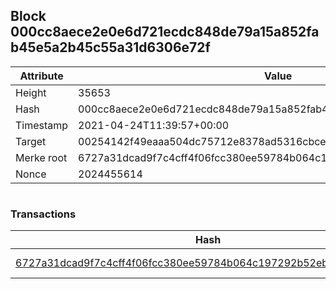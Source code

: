## Block 000cc8aece2e0e6d721ecdc848de79a15a852fab45e5a2b45c55a31d6306e72f

Attribute | Value
--- | ---
Height | 35653
Hash | 000cc8aece2e0e6d721ecdc848de79a15a852fab45e5a2b45c55a31d6306e72f
Timestamp | 2021-04-24T11:39:57+00:00
Target | 00254142f49eaaa504dc75712e8378ad5316cbcead634704b3734b6271167cc4
Merke root | 6727a31dcad9f7c4cff4f06fcc380ee59784b064c197292b52ebbf20b2eb00bb
Nonce | 2024455614

```

```

### Transactions

Hash | Amount
--- | ---
[6727a31dcad9f7c4cff4f06fcc380ee59784b064c197292b52ebbf20b2eb00bb](6727a31dcad9f7c4cff4f06fcc380ee59784b064c197292b52ebbf20b2eb00bb.md) | 10.00000000 SKEPTI 
